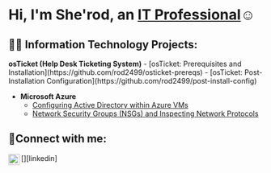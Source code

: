 <h1>Hi, I'm She'rod, an <a href="https://linkedin.com/in/sherodholmes">IT Professional</a>☺</h1>
<h2>👨‍💻 Information Technology Projects:</h2>
<b>osTicket (Help Desk Ticketing System)</b>
  - [osTicket: Prerequisites and Installation](https://github.com/rod2499/osticket-prereqs)
  - [osTicket: Post-Installation Configuration](https://github.com/rod2499/post-install-config)

- <b>Microsoft Azure</b>
  - [Configuring Active Directory within Azure VMs](https://github.com/rod2499/configure-ad)
  - [Network Security Groups (NSGs) and Inspecting Network Protocols](https://github.com/rod2499/azure-network-protocols)


<h2>🤳Connect with me:</h2>
[<img align="left" alt="Josh | LinkedIn" width="22px" src="https://cdn.jsdelivr.net/npm/simple-icons@v3/icons/linkedin.svg" />][linkedin]

[linkedin]: https://linkedin.com/in/sherodholmes
